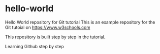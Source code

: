 # hello-world
Hello World repository for Git tutorial
This is an example repository for the Git tutoial on https://www.w3schools.com

This repository is built step by step in the tutorial.

Learning Github step by step
